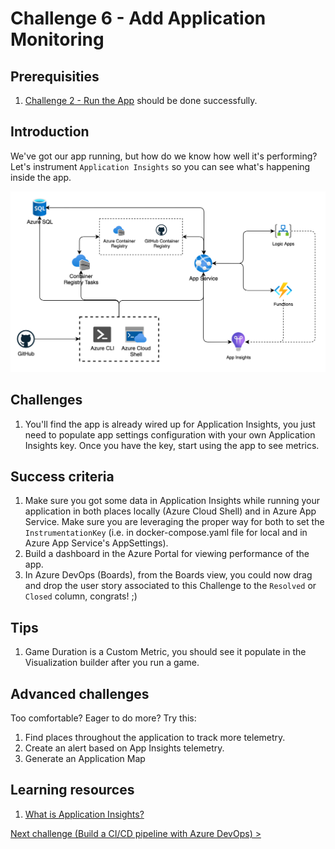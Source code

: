 # Challenge 6 - Add Application Monitoring

## Prerequisities

1. [Challenge 2 - Run the App](./RunTheApp.md) should be done successfully.

## Introduction

We've got our app running, but how do we know how well it's performing? Let's instrument `Application Insights` so you can see what's happening inside the app.

![Add Application Monitoring](images/06-AddAppInsights-arch.png)

## Challenges

1. You'll find the app is already wired up for Application Insights, you just need to populate app settings configuration with your own Application Insights key. Once you have the key, start using the app to see metrics.

## Success criteria

1. Make sure you got some data in Application Insights while running your application in both places locally (Azure Cloud Shell) and in Azure App Service. Make sure you are leveraging the proper way for both to set the `InstrumentationKey` (i.e. in docker-compose.yaml file for local and in Azure App Service's AppSettings).
1. Build a dashboard in the Azure Portal for viewing performance of the app.
1. In Azure DevOps (Boards), from the Boards view, you could now drag and drop the user story associated to this Challenge to the `Resolved` or `Closed` column, congrats! ;)

## Tips

1. Game Duration is a Custom Metric, you should see it populate in the Visualization builder after you run a game.

## Advanced challenges

Too comfortable? Eager to do more? Try this:

1. Find places throughout the application to track more telemetry.
1. Create an alert based on App Insights telemetry.
1. Generate an Application Map

## Learning resources

1. [What is Application Insights?](https://docs.microsoft.com/azure/application-insights/app-insights-overview)

[Next challenge (Build a CI/CD pipeline with Azure DevOps) >](./BuildCICDPipelineWithGithubActions.md)